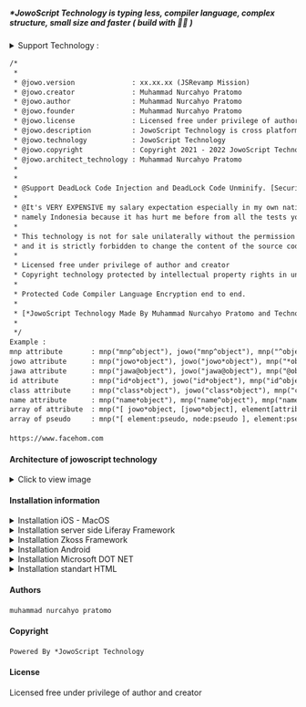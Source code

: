 ##### *JowoScript Technology is typing less, compiler language, complex structure, small size and faster ( build with 💓🦄 )
<details>
<summary>Support Technology :</summary>
	
<ul><li>JowoScript build using Just In Time (JIT) compiler 😇 and writing in notepad 😇.</li><li>Auto compiler file extension *.js3</li><li>Auto compiler file extension *.jss</li><li>Auto compiler file extension *.jowo</li><li>Support TypeScript above version 1.0.0 auto compiler file *.ts</li><li>Dive Deeper JowoStyle Runtimes of compiler type, condition, utility inside file extension *.jss or *.js3 and application/jowostyle</li><li>Dive Deeper JowoScript Runtimes of compiler type, condition, utility inside file extension *.jowo and application/jowoscript</li><li>Encryption end to end (Meaning i.e is that all data linked to jowoscript will be automatically encrypted with source code base)</li><li>JowoScript Technology cannot be detected by third-party technology or the like because the source code of JowoScript Technology is end-to-end encryption, meaning that it is not easily read by bad hackers or cybercriminals.</li><li>Very easy to install on multiplatform servers to deploy because it is a cross platform with javascript technology standard</li><li>Responsive mode user interface (Meaning i.e. when your design is in tablet mode, mobile or phone mode, television mode, LCD(Liquid Crystal Display) mode and laptop mode)</li><li>Cross platform (For example, a cross-platform application may run on Microsoft Mobile, Microsoft Windows, Android, z/OS, Linux OS, Unix OS, iOS and macOS)</li><li>Smart automatic detection error in javascript engine</li><li>Smart automatic detection error in jowoscript engine</li><li>Smart automatic jowoscript in Java Enterprise Edition (JEE)</li><li>Handling array of objects and decided multiple of attributes and pseudo</li><li>Licensed free under privilege of author and creator</li></ul>
</details>

```html
/*
 *
 * @jowo.version              : xx.xx.xx (JSRevamp Mission)
 * @jowo.creator              : Muhammad Nurcahyo Pratomo
 * @jowo.author               : Muhammad Nurcahyo Pratomo
 * @jowo.founder              : Muhammad Nurcahyo Pratomo
 * @jowo.license              : Licensed free under privilege of author and creator
 * @jowo.description          : JowoScript Technology is cross platform, small size and faster
 * @jowo.technology           : JowoScript Technology
 * @jowo.copyright            : Copyright 2021 - 2022 JowoScript Technology. All rights reserved.
 * @jowo.architect_technology : Muhammad Nurcahyo Pratomo
 *
 *
 * @Support DeadLock Code Injection and DeadLock Code Unminify. [Security-Policy unilaterally]
 * 
 * @It's VERY EXPENSIVE my salary expectation especially in my own nation, 
 * namely Indonesia because it has hurt me before from all the tests you gave me before and it's not easy to hire me now and i like BIG FISH INVESTOR in the World Wide.
 *
 * This technology is not for sale unilaterally without the permission of the creator 
 * and it is strictly forbidden to change the content of the source code without the permission of the creator.
 * 
 * Licensed free under privilege of author and creator
 * Copyright technology protected by intellectual property rights in underground
 *
 * Protected Code Compiler Language Encryption end to end.
 * 
 * [*JowoScript Technology Made By Muhammad Nurcahyo Pratomo and Technology Under of Muhammad Nurcahyo Pratomo]
 * 
 */
Example :
mnp attribute		: mnp("mnp^object"), jowo("mnp^object"), mnp("^object"), jowo("^object");
jowo attribute		: mnp("jowo*object"), jowo("jowo*object"), mnp("*object"), jowo("*object");
jawa attribute		: mnp("jawa@object"), jowo("jawa@object"), mnp("@object"), jowo("@object");
id attribute		: mnp("id*object"), jowo("id*object"), mnp("id^object"), jowo("id^object"), mnp("id@object"), jowo("id@object"), mnp("#object"), jowo("#object");
class attribute		: mnp("class*object"), jowo("class*object"), mnp("class^object"), jowo("class^object"), mnp("class@object"), jowo("class@object"), mnp(".object"), jowo(".object");
name attribute		: mnp("name*object"), mnp("name^object"), mnp("name@object");
array of attribute 	: mnp("[ jowo*object, [jowo*object], element[attribute], node[node] ]")	mnp("element[attribute="value"], [attribute="value"], [attribute="value"] [attribute]");
array of pseudo		: mnp("[ element:pseudo, node:pseudo ], element:pseudo node:pseudo object:pseudo ");

https://www.facehom.com
```
#### Architecture of jowoscript technology
<details>
<summary>Click to view image</summary>
	
<img src="https://github.com/JowoScript/JowoScript_Technology/blob/core/architecture of jowoscript technology-version 0.2.1.png" title="Architecture of *JowoScript Technology">

</details>

#### Installation information
<details>
<summary>Installation iOS - MacOS</summary>
	
```java
//Let's call class WKWebViewConfiguration(), WKWebView(frame, config), URL(url root) and URLRequest(base string url)
import UIKit
import WebKit
class ViewController: UIViewController, WKUIDelegate {
    var webView: WKWebView!
    override func loadView() {
        let webConfiguration = WKWebViewConfiguration()
        webView = WKWebView(frame: .zero, configuration: webConfiguration)
        webView.uiDelegate = self
        view = webView
    }
    override func viewDidLoad() {
        super.viewDidLoad()        
        let myURL = URL(string:"jowo-script.js")
        let myRequest = URLRequest(url: myURL!)
        webView.load(myRequest) //Load from url base webview class
	webView.loadHTMLString("<script>jowo.technology</script>", baseURL: myURL)
	//Result : JowoScript Technology
    }
}
```
iOS - MacOS, More information you can look at [here](https://developer.apple.com/documentation/webkit/wkwebview)
</details>
<details>
<summary>Installation server side Liferay Framework</summary>
	
```java
//Call this class JSTopHeadDynamicInclude extends BaseDynamicInclude (include, register)
@Component(immediate = true, service = DynamicInclude.class)
public class JSTopHeadDynamicInclude extends BaseDynamicInclude {
	@Override
	public void include(HttpServletRequest request, HttpServletResponse response, String key)
		throws IOException {
		PrintWriter printWriter = response.getWriter();
		String content = "<script href=\"http://localhost:8080/../../js/jowo-script.js\" type = \"text/javascript\" />";
		String jowoScript = "jowo.technology" type = \"text/javascript\" />";
		printWriter.println(jowoScript);
		//In console IDE like eclipse, rational application developer, jetbrains, netbeans, browser environment, etc. 
		//Result : JowoScript Technology
	}
	@Override
	public void register(DynamicIncludeRegistry dynamicIncludeRegistry) {
		dynamicIncludeRegistry.register("/html/common/themes/top_js.jspf#resources");		
	}  
}
```
Liferay Framework, More information you can look at [here](https://help.liferay.com/hc/en-us/articles/360018165751-Top-JS-Dynamic-Include-)
</details>
<details>
<summary>Installation Zkoss Framework</summary>
	
```javascript
<zk>
<script type="text/javascript" src="jowo-script.js"></script>
<window title="sample jowo script" border="none" width="100%" closable="true">	
	<script type="text/javascript">
		jowo.technology
	</script>
	//Result : JowoScript Technology
</window>
</zk>
```
</details>
<details>
<summary>Installation Android</summary>
	
```java
webview.loadDataWithBaseURL("file:///android_asset/javascript/jowo-script.js", page, "text/javascript", null, null);
```
Android, More information you can look at [here](https://developer.android.com/guide/webapps/webview#kotlin)
</details>
<details>
<summary>Installation Microsoft DOT NET</summary>

```cs
/* Let's call this function in server side */
/* 
@Function method call in server side
public string GetWebResourceUrl (Type type, string resourceName);
*/

using System;
using System.Web;
using System.Web.UI;
using System.Security.Permissions;
[assembly: WebResource("Samples.AspNet.CS.Controls.jowo-script.js", "application/x-javascript")]
namespace Samples.AspNet.CS.Controls
{
    [AspNetHostingPermission(SecurityAction.Demand, Level = AspNetHostingPermissionLevel.Minimal)]
    public class ClientScriptResourceLabel
    {
		Console.WriteLine(jowo.technology);
		//Result : JowoScript Technology
    }
}
```
Microsoft DOT NET, More information you can look at [here](https://docs.microsoft.com/en-us/dotnet/api/system.web.ui.clientscriptmanager.getwebresourceurl?redirectedfrom=MSDN&view=netframework-4.8#System_Web_UI_ClientScriptManager_GetWebResourceUrl_System_Type_System_String_)
</details>
<details>
<summary>Installation standart HTML</summary>

<b>Make sure your code JavaScript tag install.</b>
	
```html
<html>
<head>
<script type="text/javascript" src="jowo-script.js"></script>
</head>
<body>
	<script type="text/jowoscript">
		<string> strong = 'JowoScript walking alone';
		<int> count = 1 / 9999;
		jowo.information( strong );
		jowo.information('Result :'+count);
		//Result JowoScript walking alone
		//Result 0.00010001000100010001
	</script>
	<jowo-script>
		jowo.information( jowo.technology );
		//Result JowoScript Technology
	</jowo-script>
</body>
</html>
```
</details>

#### Authors
```html
muhammad nurcahyo pratomo
```
#### Copyright
```html
Powered By *JowoScript Technology
```
#### License
Licensed free under privilege of author and creator
